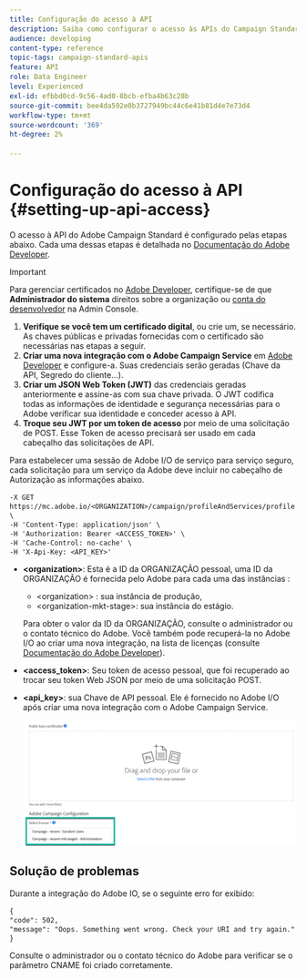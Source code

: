 ```yaml
---
title: Configuração do acesso à API
description: Saiba como configurar o acesso às APIs do Campaign Standard.
audience: developing
content-type: reference
topic-tags: campaign-standard-apis
feature: API
role: Data Engineer
level: Experienced
exl-id: efbbd0cd-9c56-4ad0-8bcb-efba4b63c28b
source-git-commit: bee4da592e0b3727949bc44c6e41b81d4e7e73d4
workflow-type: tm+mt
source-wordcount: '369'
ht-degree: 2%

---
```


# Configuração do acesso à API {#setting-up-api-access}

O acesso à API do Adobe Campaign Standard é configurado pelas etapas abaixo. Cada uma dessas etapas é detalhada no [Documentação do Adobe Developer](https://developer.adobe.com/developer-console/docs/guides/#!AdobeDocs/adobeio-auth/master/AuthenticationOverview/ServiceAccountIntegration.md).

>[!IMPORTANT]
>
>Para gerenciar certificados no [Adobe Developer](https://developer.adobe.com/), certifique-se de que **Administrador do sistema** direitos sobre a organização ou [conta do desenvolvedor](https://helpx.adobe.com/br/enterprise/using/manage-developers.html) na Admin Console.

1. **Verifique se você tem um certificado digital**, ou crie um, se necessário. As chaves públicas e privadas fornecidas com o certificado são necessárias nas etapas a seguir.
1. **Criar uma nova integração com o Adobe Campaign Service** em [Adobe Developer](https://developer.adobe.com/) e configure-a. Suas credenciais serão geradas (Chave da API, Segredo do cliente...).
1. **Criar um JSON Web Token (JWT)** das credenciais geradas anteriormente e assine-as com sua chave privada. O JWT codifica todas as informações de identidade e segurança necessárias para o Adobe verificar sua identidade e conceder acesso à API.
1. **Troque seu JWT por um token de acesso** por meio de uma solicitação de POST. Esse Token de acesso precisará ser usado em cada cabeçalho das solicitações de API.

Para estabelecer uma sessão de Adobe I/O de serviço para serviço seguro, cada solicitação para um serviço da Adobe deve incluir no cabeçalho de Autorização as informações abaixo.

```
-X GET https://mc.adobe.io/<ORGANIZATION>/campaign/profileAndServices/profile \
-H 'Content-Type: application/json' \
-H 'Authorization: Bearer <ACCESS_TOKEN>' \
-H 'Cache-Control: no-cache' \
-H 'X-Api-Key: <API_KEY>'
```

* **&lt;organization>**: Esta é a ID da ORGANIZAÇÃO pessoal, uma ID da ORGANIZAÇÃO é fornecida pelo Adobe para cada uma das instâncias :

   * &lt;organization> : sua instância de produção,
   * &lt;organization-mkt-stage>: sua instância do estágio.

   Para obter o valor da ID da ORGANIZAÇÃO, consulte o administrador ou o contato técnico do Adobe. Você também pode recuperá-la no Adobe I/O ao criar uma nova integração, na lista de licenças (consulte <a href="https://developer.adobe.com/developer-console/docs/guides/authentication/">Documentação do Adobe Developer</a>).

* **&lt;access_token>**: Seu token de acesso pessoal, que foi recuperado ao trocar seu token Web JSON por meio de uma solicitação POST.

* **&lt;api_key>**: sua Chave de API pessoal. Ele é fornecido no Adobe I/O após criar uma nova integração com o Adobe Campaign Service.

   ![texto alternativo](assets/tenant.png)

## Solução de problemas

Durante a integração do Adobe IO, se o seguinte erro for exibido:

```
{ 
"code": 502, 
"message": "Oops. Something went wrong. Check your URI and try again." 
}
```


Consulte o administrador ou o contato técnico do Adobe para verificar se o parâmetro CNAME foi criado corretamente.
